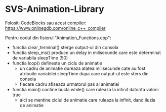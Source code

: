 # SVS-Animation-Library

Folositi CodeBlocks sau acest compiler:
https://www.onlinegdb.com/online_c++_compiler

  Pentru codul din fisierul "Animation_Functions.cpp":
* functia clear_terminal() sterge output-ul din consola
* functia sleep_ms() produce un delay in milisecunde care este determinat de variabila sleepTime (50)
* functia loop() defineste un ciclu de animatie
  - un cadru de animatie dureaza atatea milisecunde cate au fost atribuite variabilei sleepTime dupa care output-ul este sters din consola
  - fiecare cadru afiseaza urmatorul pas al animatiei
* functia main() contine bucla while() care ruleaza la infinit datorita valorii true
  - aici se mentine ciclul de animatie care ruleaza la infinit, dand iluzia de animatie
